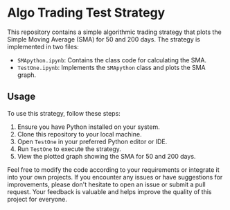 # Algo Trading Test Strategy

This repository contains a simple algorithmic trading strategy that plots the Simple Moving Average (SMA) for 50 and 200 days. The strategy is implemented in two files:

- `SMApython.ipynb`: Contains the class code for calculating the SMA.
- `TestOne.ipynb`: Implements the `SMApython` class and plots the SMA graph.

## Usage

To use this strategy, follow these steps:

1. Ensure you have Python installed on your system.
2. Clone this repository to your local machine.
3. Open `TestOne` in your preferred Python editor or IDE.
4. Run `TestOne` to execute the strategy.
5. View the plotted graph showing the SMA for 50 and 200 days.

Feel free to modify the code according to your requirements or integrate it into your own projects. If you encounter any issues or have suggestions for improvements, please don't hesitate to open an issue or submit a pull request. Your feedback is valuable and helps improve the quality of this project for everyone.

